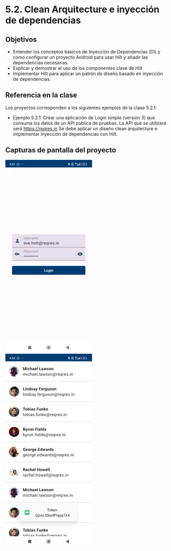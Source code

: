# 5.2. Clean Arquitecture e inyección de dependencias
## Objetivos
- Entender los conceptos básicos de Inyección de Dependencias (DI) y como configurar un proyecto Android para usar Hilt y añadir las dependencias necesarias.
- Explicar y demostrar el uso de los componentes clave de Hilt
- Implementar Hilt para aplicar un patrón de diseño basado en inyección de dependencias.


## Referencia en la clase
Los proyectos corresponden a los siguientes ejemplos de la clase 5.2.1:
- Ejemplo 5.2.1: Crear una aplicación de Login simple (versión 3) que consuma los datos de un API publica de pruebas. La API que se utilizará será https://reqres.in Se debe aplicar un diseño clean arquitecture e implementar inyección de dependencias con Hilt.


## Capturas de pantalla del proyecto
![Alt text](https://github.com/vareladev/pdm2024/blob/main/projectscreenshots/clase44-1.png)
![Alt text](https://github.com/vareladev/pdm2024/blob/main/projectscreenshots/clase44-2.png)




